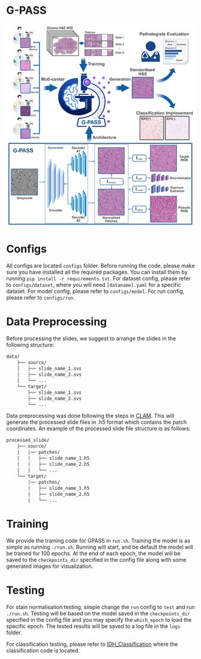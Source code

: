 # G-PASS

![GPASS Logo](GPASS.png)

Configs
===
All configs are located `configs` folder. Before running the code, please make sure you have installed all the required packages. You can install them by running `pip install -r requirements.txt`.
For dataset config, please refer to `configs/dataset`, where you will need `[dataname].yaml` for a specific dataset.
For model config, please refer to `configs/model`.
For run config, please refer to `configs/run`.

Data Preprocessing
===
Before processing the slides, we suggest to arrange the slides in the following structure:
```
data/
    ├── source/
    │   ├── slide_name_1.svs
    │   ├── slide_name_2.svs
    │   └── ...
    └── target/
        ├── slide_name_1.svs
        ├── slide_name_2.svs
        └── ...
```
Data preprocessing was done following the steps in [CLAM](https://github.com/mahmoodlab/CLAM). This will generate the processed slide files in .h5 format which contains the patch coordinates.
An example of the processed slide file structure is as follows:
```
processed_slide/
    ├── source/
    |   |── patches/
    |   |   ├── slide_name_1.h5
    |   |   ├── slide_name_2.h5
    |   |   └── ...
    └── target/
        |── patches/
        |   ├── slide_name_1.h5
        |   ├── slide_name_2.h5
        |   └── ...
```

Training
====
We provide the training code for GPASS in `run.sh`. Training the model is as simple as running `./run.sh`. Running will start, and be default the model will be trained for 100 epochs. At the end of each epoch, the model will be saved to the `checkpoints_dir` specified in the config file along with some generated images for visualization.

Testing
====
For stain normalisation testing, simple change the `run` config to `test` and run `./run.sh`. Testing will be based on the model saved in the `checkpoints_dir` specified in the config file and you may specify the `which_epoch` to load the specific epoch. The tested results will be saved to a log file in the `logs` folder.

For classification testing, please refer to [IDH_Classification](https://github.com/thomascong121/IDH_Classification) where the classification code is located.

<!-- Comments
====
Most of the codes are based on [CAGAN](https://github.com/thomascong121/CAGAN_Stain_Norm). -->
